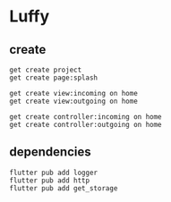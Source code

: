 # Luffy

## create
```
get create project
get create page:splash

get create view:incoming on home
get create view:outgoing on home

get create controller:incoming on home
get create controller:outgoing on home
```

## dependencies
```
flutter pub add logger
flutter pub add http
flutter pub add get_storage
```


